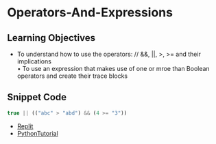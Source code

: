 # Operators-And-Expressions

## Learning Objectives
* To understand how to use the operators: // &&, ||, >, >= and their implications  
• To use an expression that makes use of one or mroe than Boolean operators and create their trace blocks

## Snippet Code
```Javascript
true || (("abc" > "abd") && (4 >= "3"))
```

* [Replit](https://repl.it/@prachimehta1214/ImpartialIntrepidTheories)
* [PythonTutorial](https://goo.gl/7jZnQH)
